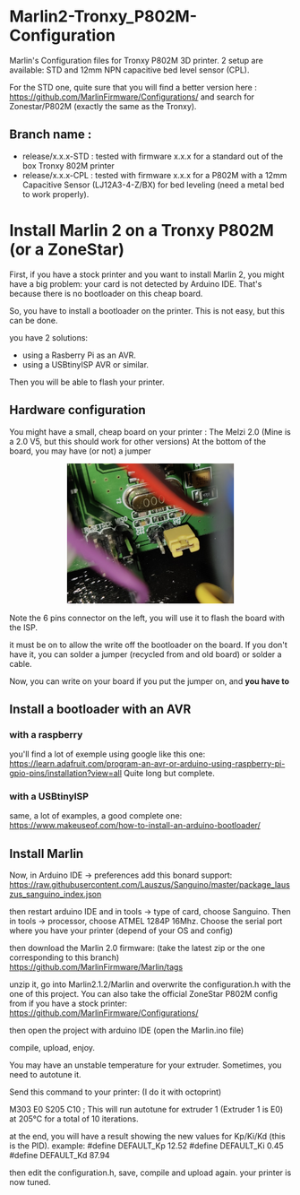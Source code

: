 # Marlin2-Tronxy_P802M-Configuration
Marlin's Configuration files for Tronxy P802M 3D printer. 2 setup are available: STD and 12mm NPN capacitive bed level sensor (CPL).

For the STD one, quite sure that you will find a better version here : https://github.com/MarlinFirmware/Configurations/ and search for Zonestar/P802M (exactly the same as the Tronxy).


## Branch name : 
- release/x.x.x-STD : tested with firmware x.x.x for a standard out of the box Tronxy 802M printer
- release/x.x.x-CPL : tested with firmware x.x.x for a P802M with a 12mm Capacitive Sensor (LJ12A3-4-Z/BX) for bed leveling (need a metal bed to work properly).


# Install Marlin 2 on a Tronxy P802M (or a ZoneStar)
First, if you have a stock printer and you want to install Marlin 2, you might have a big problem: your card is not detected by Arduino IDE.
That's because there is no bootloader on this cheap board.

So, you have to install a bootloader on the printer. This is not easy, but this can be done.

you have 2 solutions:
  - using a Rasberry Pi as an AVR.
  - using a USBtinyISP AVR or similar.
  
Then you will be able to flash your printer.
  
## Hardware configuration

You might have a small, cheap board on your printer : The Melzi 2.0 (Mine is a 2.0 V5, but this should work for other versions)
At the bottom of the board, you may have (or not) a jumper
<p align="center"><img src="/images/JumperWrite.png" height="250" alt="Jumper Write" /></p>

Note the 6 pins connector on the left, you will use it to flash the board with the ISP.

it must be on to allow the write off the bootloader on the board.
If you don't have it, you can solder a jumper (recycled from and old board) or solder a cable.

Now, you can write on your board if you put the jumper on, and **you have to**

## Install a bootloader with an AVR

### with a raspberry
you'll find a lot of exemple using google like this one:
https://learn.adafruit.com/program-an-avr-or-arduino-using-raspberry-pi-gpio-pins/installation?view=all
Quite long but complete.

### with a USBtinyISP
same, a lot of examples, a good complete one:
https://www.makeuseof.com/how-to-install-an-arduino-bootloader/


## Install Marlin

Now, in Arduino IDE -> preferences add this bonard support:
https://raw.githubusercontent.com/Lauszus/Sanguino/master/package_lauszus_sanguino_index.json

then restart arduino IDE
and in tools -> type of card, choose Sanguino.
Then in tools -> processor, choose ATMEL 1284P 16Mhz.
Choose the serial port where you have your printer (depend of your OS and config)

then download the Marlin 2.0 firmware: (take the latest zip or the one corresponding to this branch)
https://github.com/MarlinFirmware/Marlin/tags

unzip it, go into Marlin2.1.2/Marlin and overwrite the configuration.h with the one of this project.
You can also take the official ZoneStar P802M config from if you have a stock printer:
https://github.com/MarlinFirmware/Configurations/

then open the project with arduino IDE (open the Marlin.ino file)

compile, upload, enjoy.

You may have an unstable temperature for your extruder. Sometimes, you need to autotune it. 

Send this command to your printer: (I do it with octoprint)

M303 E0 S205 C10 ; This will run autotune for extruder 1 (Extruder 1 is E0) at 205°C for a total of 10 iterations.

at the end, you will have a result showing the new values for Kp/Ki/Kd (this is the PID).
example:
#define DEFAULT_Kp  12.52
#define DEFAULT_Ki   0.45
#define DEFAULT_Kd  87.94

then edit the configuration.h, save, compile and upload again. your printer is now tuned.
